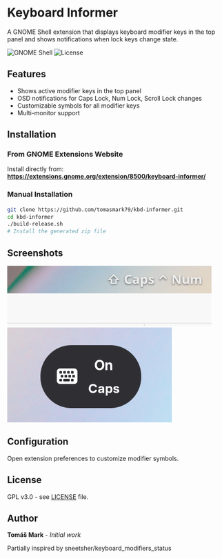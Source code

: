 
# Keyboard Informer

A GNOME Shell extension that displays keyboard modifier keys in the top panel and shows notifications when lock keys change state.

![GNOME Shell](https://img.shields.io/badge/GNOME%20Shell-45%2B-blue)
![License](https://img.shields.io/badge/License-GPL%20v3-green)

## Features

- Shows active modifier keys in the top panel
- OSD notifications for Caps Lock, Num Lock, Scroll Lock changes
- Customizable symbols for all modifier keys
- Multi-monitor support

## Installation

### From GNOME Extensions Website
Install directly from: **https://extensions.gnome.org/extension/8500/keyboard-informer/**

### Manual Installation
```bash
git clone https://github.com/tomasmark79/kbd-informer.git
cd kbd-informer
./build-release.sh
# Install the generated zip file
```

## Screenshots

![Panel Indicator](screenshot-panel.png)
![OSD Notification](screenshot-osd.png)

## Configuration

Open extension preferences to customize modifier symbols.

## License

GPL v3.0 - see [LICENSE](LICENSE) file.

## Author

**Tomáš Mark** - *Initial work*

Partially inspired by sneetsher/keyboard_modifiers_status

